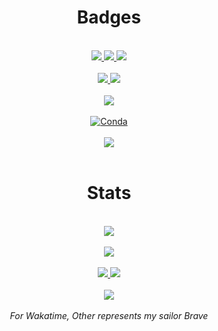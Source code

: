 <h1 align="center">
    Badges
</h1>
<br>
<div align="center">
    <a href="https://github.com/vivimouret29/mast2_ai">
        <img src="https://img.shields.io/github/languages/top/vivimouret29/mast2_ai">
    </a>
    <a href="https://github.com/vivimouret29/nodejs_bot">
        <img src="https://img.shields.io/github/languages/top/vivimouret29/bot_discord">
    </a>
    <a href="https://github.com/vivimouret29/CustomisedRandomPhoto">
        <img src="https://img.shields.io/github/languages/top/vivimouret29/CustomisedRandomPhoto">
    </a>
</div>
<br>
<div align="center">
    <a href="https://github.com/vivimouret29?tab=followers">
        <img src="https://img.shields.io/github/followers/vivimouret29" />
    </a>
    <a href="https://github.com/vivimouret29/nodejs_bot/stargazers">
        <img src="https://img.shields.io/github/stars/vivimouret29" />
    </a>
</div>
<br>
<div align="center">
    <a href="https://github-readme-stats.vercel.app/api/wakatime?username=vivimouret29&theme=dark&layout=default">
        <img src="https://wakatime.com/badge/user/f80f0750-f2e7-475a-a857-7e891df542a1.svg" />
    </a>
</div>
<br>
<div align="center">
    <a href="https://img.shields.io/conda/pn/conda-forge/py">
        <img alt="Conda" src="https://img.shields.io/conda/pn/conda-forge/py">
    </a>
</div>
<br>
<div align="center">
    <a href="https://www.reddit.com/user/NumerousBreakfast119">
        <img src="https://img.shields.io/reddit/user-karma/combined/NumerousBreakfast119" />
    </a>
</div>
<br>
<h1 align="center">
    Stats
</h1>
<br>
<div align="center">
    <a href="https://github.com/vivimouret29">
        <img src="https://github-readme-stats.vercel.app/api?username=vivimouret29&show_icons=true&theme=dark" />
    </a>
</div>
<br>
<div align="center">
    <a href="https://github.com/vivimouret29">
        <img
            src="https://github-readme-stats.vercel.app/api/top-langs/?username=vivimouret29&langs_count=10&theme=dark&layout=compact" />
    </a>
</div>
<br>
<div align="center">
    <a href="https://github.com/vivimouret29/mast2_ai">
        <img src="https://github-readme-stats.vercel.app/api/pin/?username=vivimouret29&repo=mast2_ai&theme=dark" />
    </a>
    <a href="https://github.com/vivimouret29/nodejs_bot">
        <img src="https://github-readme-stats.vercel.app/api/pin/?username=vivimouret29&repo=nodejs_bot&theme=dark" />
    </a>
</div>
<br>
<div align="center">
    <a href="https://github.com/vivimouret29">
        <img
            src="https://github-readme-stats.vercel.app/api/wakatime?username=vivimouret29&theme=dark&layout=default" />
    </a>
</div>
<br>
<div align="center">
    <i>
        For Wakatime, Other represents my sailor Brave
    </i>
</div>
<br>

<!-- **vivimouret29/vivimouret29** is a ✨ _special_ ✨ repository because its `README.md` (this file) appears on your GitHub profile.

Here are some ideas to get you started:

- 🔭 I’m currently working on ...
- 🌱 I’m currently learning ...
- 👯 I’m looking to collaborate on ...
- 🤔 I’m looking for help with ...
- 💬 Ask me about ...
- 📫 How to reach me: ...
- 😄 Pronouns: ...
- ⚡ Fun fact: ... -->
